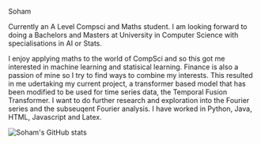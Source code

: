 Soham

Currently an A Level Compsci and Maths student. I am looking forward to doing a Bachelors and Masters at University in Computer Science with specialisations in AI or Stats.

I enjoy applying maths to the world of CompSci and so this got me interested in machine learning and statisical learning. Finance is also a passion of mine so I try to find ways to combine my interests. This resulted in me udertaking my current project, a transformer based model that has been modified to be used for time series data, the Temporal Fusion Transformer. I want to do further research and exploration into the Fourier series and the subseuqent Fourier analysis.
I have worked in Python, Java, HTML, Javascript and Latex. 

![Soham's GitHub stats](https://github-readme-stats.vercel.app/api?username=Soham-Deshpande&theme=algolia&show_icons=true&hide=issues)


